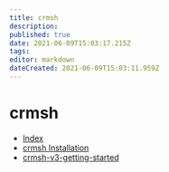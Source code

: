 ```yaml
---
title: crmsh
description: 
published: true
date: 2021-06-09T15:03:17.215Z
tags: 
editor: markdown
dateCreated: 2021-06-09T15:03:11.959Z
---
```


# crmsh

* [Index](../crmsh)
* [crmsh Installation](../crmsh-install)
* [crmsh-v3-getting-started](../crmsh-v3-getting-started)
